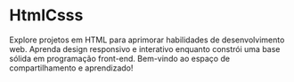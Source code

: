 # HtmlCsss
Explore projetos em HTML para aprimorar habilidades de desenvolvimento web. Aprenda design responsivo e interativo enquanto constrói uma base sólida em programação front-end. Bem-vindo ao espaço de compartilhamento e aprendizado!
